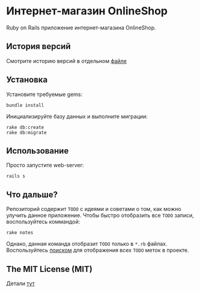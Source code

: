 # Интернет-магазин OnlineShop

Ruby on Rails приложение интернет-магазина OnlineShop.

## История версий

Смотрите историю версий в отдельном [файле](CHANGELOG.md)

## Установка

Установите требуемые gems:

```
bundle install
```

Инициализируйте базу данных и выполните миграции:

```
rake db:create
rake db:migrate
```

## Использование

Просто запустите web-server:

```
rails s
```

## Что дальше?

Репозиторий содержит `TODO` с идеями и советами о том, как можно улучить данное приложение. Чтобы быстро отобразить все `TODO` записи, воспользуйтесь коммандой:

```
rake notes
```

Однако, данная команда отобразит `TODO` только в `*.rb` файлах. Воспользуйтесь [поиском](https://github.com/developer88/online_shop_ruby_book/search?utf8=%E2%9C%93&q=TODO&type=Code) для отображения всех `TODO` меток в проекте.

## The MIT License (MIT)

Детали [тут](LICENSE.md)

